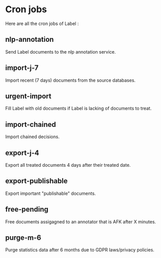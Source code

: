 # Cron jobs

Here are all the cron jobs of Label :

## nlp-annotation

Send Label documents to the nlp annotation service.

## import-j-7

Import recent (7 days) documents from the source databases.

## urgent-import

Fill Label with old documents if Label is lacking of documents to treat.

## import-chained

Import chained decisions.

## export-j-4

Export all treated documents 4 days after their treated date.

## export-publishable

Export important "publishable" documents.

## free-pending

Free documents assigagned to an annotator that is AFK after X minutes.

## purge-m-6

Purge statistics data after 6 months due to GDPR laws/privacy policies.
